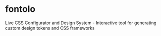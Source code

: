 # fontolo
Live CSS Configurator and Design System - Interactive tool for generating custom design tokens and CSS frameworks
